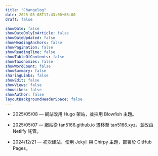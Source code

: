 ```yaml
---
title: "Changelog"
date: 2025-05-08T17:43:00+08:00
draft: false

showDate: false
showDateOnlyInArticle: false
showDateUpdated: false
showHeadingAnchors: false
showPagination: false
showReadingTime: false
showTableOfContents: false
showTaxonomies: false
showWordCount: false
showSummary: false
sharingLinks: false
showEdit: false
showViews: false
showLikes: false
showAuthor: false
layoutBackgroundHeaderSpace: false
---
```


- 2025/05/08 — 網站改用 Hugo 架站，並採用 Blowfish 主題。

- 2025/05/07 — 網站從 tan5166.github.io 遷移至 tan5166.xyz，並改由 Netlify 託管。

- 2024/12/21 — 初次建站，使用 Jekyll 與 Chirpy 主題，部署於 GitHub Pages。
